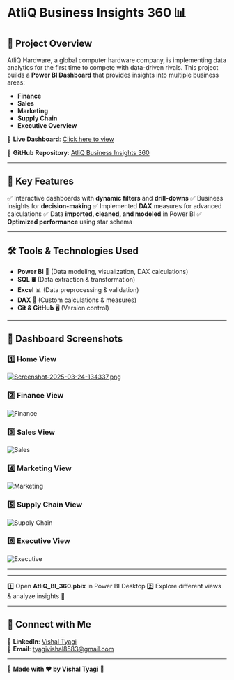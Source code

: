 # AtliQ Business Insights 360 📊

## 🌟 Project Overview
AtliQ Hardware, a global computer hardware company, is implementing data analytics for the first time to compete with data-driven rivals. This project builds a **Power BI Dashboard** that provides insights into multiple business areas:

- **Finance**
- **Sales**
- **Marketing**
- **Supply Chain**
- **Executive Overview**

🚀 **Live Dashboard**: [Click here to view](https://app.powerbi.com/view?r=eyJrIjoiYTdkNGE1NWEtOTRiMy00OWRjLWIwNmMtOTc0ZTMwM2Y5OTYxIiwidCI6ImM2ZTU0OWIzLTVmNDUtNDAzMi1hYWU5LWQ0MjQ0ZGM1YjJjNCJ9)

🔗 **GitHub Repository**: [AtliQ Business Insights 360](https://github.com/VishalTyagi85/Atli-Q-Business-Insights-360)

---
## 📌 Key Features
✅ Interactive dashboards with **dynamic filters** and **drill-downs**
✅ Business insights for **decision-making**
✅ Implemented **DAX** measures for advanced calculations
✅ Data **imported, cleaned, and modeled** in Power BI
✅ **Optimized performance** using star schema

---
## 🛠 Tools & Technologies Used
- **Power BI** 🚀 (Data modeling, visualization, DAX calculations)
- **SQL** 🛢 (Data extraction & transformation)
- **Excel** 📊 (Data preprocessing & validation)
- **DAX** 🧮 (Custom calculations & measures)
- **Git & GitHub** 🖥 (Version control)

---
## 📸 Dashboard Screenshots
### 1️⃣ Home View
[![Screenshot-2025-03-24-134337.png](https://i.postimg.cc/t4Nzhfr6/Screenshot-2025-03-24-134337.png)](https://postimg.cc/FY1cvPXF)

### 2️⃣ Finance View
![Finance](https://postimg.cc/MXjyM3nn)

### 3️⃣ Sales View
![Sales](https://postimg.cc/KRPBQKrF)

### 4️⃣ Marketing View
![Marketing](https://postimg.cc/VJzMhYDt)

### 5️⃣ Supply Chain View
![Supply Chain](https://postimg.cc/k6RtSDX0)

### 6️⃣ Executive View
![Executive](https://postimg.cc/ZCSy9bkQ)

---

---
1️⃣ Open **AtliQ_BI_360.pbix** in Power BI Desktop
2️⃣ Explore different views & analyze insights 🚀

---
## 🤝 Connect with Me
🔗 **LinkedIn**: [Vishal Tyagi](https://www.linkedin.com/in/vishal-tyagi00)  
📧 **Email**: tyagivishal8583@gmail.com

---
🚀 **Made with ❤️ by Vishal Tyagi** 🚀
